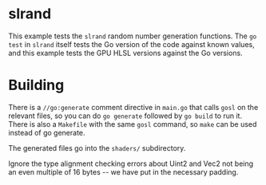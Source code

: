 # slrand

This example tests the `slrand` random number generation functions.  The `go test` in `slrand` itself tests the Go version of the code against known values, and this example tests the GPU HLSL versions against the Go versions.

# Building

There is a `//go:generate` comment directive in `main.go` that calls `gosl` on the relevant files, so you can do `go generate` followed by `go build` to run it.  There is also a `Makefile` with the same `gosl` command, so `make` can be used instead of go generate.

The generated files go into the `shaders/` subdirectory.

Ignore the type alignment checking errors about Uint2 and Vec2 not being an even multiple of 16 bytes -- we have put in the necessary padding.

